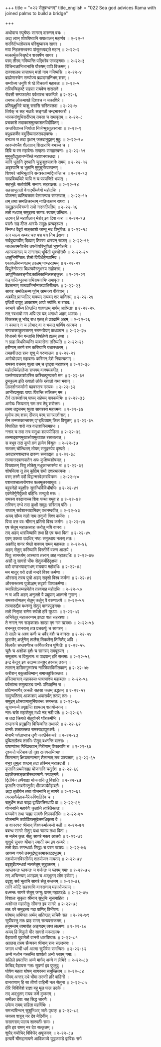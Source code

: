 +++
title = "०२२ सेतुबन्धनम्"
title_english = "022 Sea god advices Rama with joined palms to build a bridge"

+++
<div class="audioEmbed"  caption="श्रीराम-हरिसीताराममूर्ति-घनपाठिभ्यां वचनम्" src="https://archive.org/download/Ramayana-recitation-Sriram-harisItArAmamUrti-Ghanapaati-v2/Kanda_6/Kanda_6_YK-022-Sea-god_advices_Rama_with_joined_palms_to_build_a_bridge.mp3"></div>

अथोवाच रघुश्रेष्ठः सागरम् दारुणम् वचः ।  
अद्य त्वाम् शोषयिष्यामि सपातालम् महार्णव ॥ २-२२-१  
शरनिर्दग्धतोयस्य परिशुष्कस्य सागर ।  
मया निहतसत्त्वस्य पांसुरुत्पद्यते महान् ॥ २-२२-२  
मत्कार्मुकनिसृष्टेन शरवर्षेण सागर ।  
परम् तीरम् गमिष्यन्ति पद्भिरेव प्लवङ्गमाः ॥ २-२२-३  
विचिन्वन्नाभिजानासि पौरुषम् वापि विक्रमम् ।  
दाव्नवालय सन्तापम् मत्तो नाम गमिष्यसि ॥ २-२२-४  
ब्राह्मेणास्त्रेण सम्योज्य ब्रह्मदण्डनिभम् शरम् ।  
सम्योज्य धनुषि श्रे ष्ठे विचकर्ष महाबलः ॥ २-२२-५  
तस्मिन्विकृष्टे सहसा राघवेण शरासने ।  
रोदसी सम्पफालेव पर्वताश्च चकम्पिरे ॥ २-२२-६  
तमश्च लोकमावव्रे दिशश्च न चकाशिरे ।  
प्रतिचुक्षुभिरे चाशु सरांसि सरितस्तदा ॥ २-२२-७  
तिर्यक् च सह नक्षत्रैः सङ्गतौ चन्द्रभास्करौ ।  
भास्करांशुभिरादीप्तम् तमसा च समावृतम् ॥ २-२२-८  
प्रचकाशे तदाकाशमुल्काशतविदीपितम् ।  
अन्तरिक्षाच्च निर्घाता निर्जग्मुरतुलस्वनाः ॥ २-२२-९  
वपुःप्रकर्षेण ववुर्दिव्यमारुतपङ्क्त्यः ।  
बभञ्ज च तदा वृक्षान् जलदानुद्वहन् मुहुः ॥ २-२२-१०  
आरुजंश्चैव शैलाग्रान् शिखराणि बभञ्ज च ।  
दिवि च स्म महावेगाः सम्हताः समहास्वनाः ॥ २-२२-११  
मुमुचुर्वैद्युतानग्नींस्ते महाशनयस्तदा ।  
यानि भूतानि दृश्यानि चुक्रुशुश्चाशनेः समम् ॥ २-२२-१२  
अदृश्यानि च भूतानि मुमुचुर्भैरवस्वनम् ।  
शिश्यरे चाभिभूतानि सन्त्रस्ताम्यद्विजन्ति च ॥ २-२२-१३  
सम्प्रविव्यथिरे चापि न च पस्पन्दिरे भयात् ।  
सहभूतैः सतोयोर्मिः सनागः सहराक्षसः ॥ २-२२-१४  
सहसाभूत्ततो वेगाद्भीमवेगो महोदधिः ।  
योजनम् व्यतिचक्राम वेलामन्यत्र सम्प्लवात् ॥ २-२२-१५  
तम् तथा समतिक्रान्तम् नातिचक्राम राघवः ।  
समुद्धतममित्रघ्नो रामो नदनदीपतिम् ॥ २-२२-१६  
ततो मध्यात् समुद्रस्य सागरः स्वयम् उत्थितः ।  
उदयन् हि महाशैलान् मेरोर् इव दिवा करः ॥ २-२२-१७  
पन्नगैः सह दीप्त आस्यैः समुद्रः प्रत्यदृश्यत ।  
स्निग्ध वैदूर्य सङ्काशो जाम्बू नद विभूषितः ॥ २-२२-१८  
रत्न माल्य अम्बर धरः पद्म पत्र निभ ईक्षणः ।  
सर्वपुष्पमयीम् दिव्याम् शिरसा धारयन् स्रजम् ॥ २-२२-१९  
जातरूपमयैश्चैव तपनीयविभूषितो भूषणोत्तमैः ।  
आत्मजानाम् च रत्नानाम् भूषितो भूषणोत्तमैः ॥ २-२२-२०  
धातुभिर्मण्डितः शैलो विविधैर्हमवानिव ।  
एकावलीमध्यगतम् तरलम् पाण्डरप्रभम् ॥ २-२२-२१  
विपुलेनोरसा बिभ्रत्कौस्तुभस्य सहोदरम् ।  
आघूर्णिततरङ्गौघःकालिकानिलसङ्कुलः ॥ २-२२-२२  
गङ्गासिन्धुप्रधानाभिरापगाभिः समावृतः ।  
देवतानाम् सरूपाभिर्नानारूपाभिरीश्वरः ॥ २-२२-२३  
सागरः समतिक्रम्य पूर्वम् आमन्त्र्य वीर्यवान् ।  
अब्रवीत् प्रान्जलिर् वाक्यम् राघवम् शर पाणिनम् ॥ २-२२-२४  
पृथिवी वायुर् आकाशम् आपो ज्योतिः च राघवः ।  
स्वभावे सौम्य तिष्ठन्ति शाश्वतम् मार्गम् आश्रिताः ॥ २-२२-२५  
तत् स्वभावो मम अपि एष यद् अगाधो अहम् अप्लवः ।  
विकारस् तु भवेद् राध एतत् ते प्रवदामि अहम् ॥ २-२२-२६  
न कामान् न च लोभाद् वा न भयात् पार्थिव आत्मज ।  
रागान्नक्राकुलजलम् स्तम्भयेयम् कथञ्चन ॥ २-२२-२७  
विधास्ये येन गन्तासि विषहिष्ये ह्यहम् तथा ।  
न ग्राहा विधमिष्यन्ति यावत्सेना तरिष्यति ॥ २-२२-२८  
हरीणाम् तरणे राम करिष्यामि यथास्थलम् ।  
तमब्रवीत्तदा रामः शृणु मे वरुणालय ॥ २-२२-२९  
अमोघोऽयम् महाबाणः कस्मिन् देशे निपात्यताम् ।  
रामस्य वचनम् श्रुत्वा तम् च दृष्ट्वा महाशरम् ॥ २-२२-३०  
महोदधिर्महातेजा राघवम् वाक्यमब्रवीत् ।  
उत्तरेणावकाशोऽस्ति कश्चित्पुण्यतरो मम ॥ २-२२-३१  
द्रुमकुल्य इति ख्यातो लोके ख्यातो यथा भवान् ।  
उग्रदर्शनकर्माणो बहवस्तत्र दस्यवः ॥ २-२२-३२  
आभीरप्रमुखाः पापाः पिबन्ति सलिलम् मम ।  
तैर्न तत्स्पर्शनम् पापम् सहेयम् पापकर्मभिः ॥ २-२२-३३  
अमोघः क्रियताम् राम तत्र तेषु शरोत्तमः ।  
तस्य तद्वचनम् श्रुत्वा सागरस्य महात्मनः ॥ २-२२-३४  
मुमोच तम् शरम् दीप्तम् परम् सागरदर्शनात् ।  
तेन तन्मरुकान्तारम् प्^इथिव्याम् किल विश्रुतम् ॥ २-२२-३५  
विपातितः शरो यत्र वज्राशनिसमप्रभः ।  
ननाद च तदा तत्र वसुधा शल्यपीडिता ॥ २-२२-३६  
तस्माद्बाणमुखात्तोयमुत्पपात रसातलात् ।  
स बभूव तदा कूपो व्रण इत्येव विश्रुतः ॥ २-२२-३७  
सततम् चोत्थितम् तोयम् समुद्रस्येव दृश्यते ।  
अवदारणशब्दश्च दारुणः समपद्यत ॥ २-२२-३८  
तस्मात्तद्बाणपातेन अपः कुक्षिष्वशोषयत् ।  
विख्यातम् त्रिषु लोकेषु मधुकान्तारमेव च ॥ २-२२-३९  
शोषयित्वा तु तम् कुक्षिम् रामो दशरथात्मजः ।  
वरम् तस्मै ददौ विद्वान्मरवेऽमरविक्रमः ॥ २-२२-४०  
पशव्यश्चाल्परोगश्च फलमूलरसायुतः ।  
बहुस्नेहो बहुक्षीरः सुगन्धिर्विविधौषधिः ॥ २-२२-४१  
एवमेतैर्गुणैर्युक्तो बहिभिः सम्युतो मरुः ।  
रामस्य वरदानाच्च शिवः पन्था बभूव ह ॥ २-२२-४२  
तस्मिन् दग्धे तदा कुक्षौ समुद्रः सरिताम् पतिः ।  
राघवम् सर्वशास्त्रज्ञमिदम् वचनम्ब्रवीत् ॥ २-२२-४३  
अयम् सौम्य नलो नाम तनुजो विश्व कर्मणः ।  
पित्रा दत्त वरः श्रीमान् प्रतिमो विश्व कर्मणः ॥ २-२२-४४  
एष सेतुम् महाउत्साहः करोतु मयि वानरः ।  
तम् अहम् धारयिष्यामि तथा हि एष यथा पिता ॥ २-२२-४५  
एवम् उक्त्वा उदधिर् नष्टः समुत्थाय नलस् ततः ।  
अब्रवीद् वानर श्रेष्ठो वाक्यम् रामम् महाबलः ॥ २-२२-४६  
अहम् सेतुम् करिष्यामि विस्तीर्णे वरुण आलये ।  
पितुः सामर्थ्यम् आस्थाय तत्त्वम् आह महाउदधिः ॥ २-२२-४७  
असौ तु सागरो भीमः सेतुकर्मदिदृक्षया ।  
ददौ दण्डभयाद्गाधम् राघवाय महोदधिः ॥ २-२२-४८  
मम मातुर् वरो दत्तो मन्दरे विश्व कर्मणा ।  
औरसस् तस्य पुत्रो अहम् सदृशो विश्व कर्मणा ॥ २-२२-४९  
औरसस्तस्य पुत्रोऽहम् सदृशो विश्वकर्मणा।  
स्मारितोऽस्म्यहमेतेन तत्त्वमाह महोदधिः ॥ २-२२-५०  
न च अपि अहम् अनुक्तो वै प्रब्रूयाम् आत्मनो गुणान् ।  
समर्थ्श्चाप्यहम् सेतुम् कर्तुम् वै वरुणालये ॥ २-२२-५१  
तस्मादद्यैव बध्नन्तु सेतुम् वानरपुङ्गवाः ।  
ततो निसृष्ट रामेण सर्वतो हरि यूथपाः ॥ २-२२-५२  
अभिपेतुर् महाअरण्यम् हृष्टाः शत सहस्रशः ।  
ते नगान् नग सङ्काशाः शाखा मृग गण ऋषभाः ॥ २-२२-५३  
बभन्जुर् वानरास् तत्र प्रचकर्षुः च सागरम् ।  
ते सालैः च अश्व कर्णैः च धवैर् वंशैः च वानराः ॥ २-२२-५४  
कुटजैर् अर्जुनैस् तालैस् तिकलैस् तिमिशैर् अपि ।  
बिल्वकैः सप्तपर्णैश्च कर्णिकारैश्च पुष्पितैः ॥ २-२२-५५  
चूतैः च अशोक वृक्षैः च सागरम् समपूरयन् ।  
समूलामः च विमूलामः च पादपान् हरि सत्तमाः ॥ २-२२-५६  
इन्द्र केतून् इव उद्यम्य प्रजह्रुर् हरयस् तरून् ।  
तालान् दाडिमगुल्मांश्च नारिकेलविभीतकान् ॥ २-२२-५७  
करीरान् बकुलान्निम्बान् समाजह्रुरितस्ततः ।  
हस्तिमात्रान् महाकायाः पाषाणांश्च महाबलाः ॥ २-२२-५८  
पर्वतांश्च समुत्पाट्य यन्त्रैः परिवहन्ति च ।  
प्रक्षिप्यमाणैर् अचलैः सहसा जलम् उद्धतम् ॥ २-२२-५९  
समुत्पतितम् आकाशम् अपासर्पत् ततस् ततः ।  
समुद्रम् क्षोभयामासुर्निपतन्तः समन्ततः ॥ २-२२-६०  
सूत्राण्यन्ये प्रगृह्णन्ति ह्यायतम् शतयोजनम् ।  
नलः चक्रे महासेतुम् मध्ये नद नदी पतेः ॥ २-२२-६१  
स तदा क्रियते सेतुर्वानरै र्घोरकर्मभिः ।  
दण्डनन्ये प्रगृह्णन्ति विचिन्वन्ति तथापरे ॥ २-२२-६२  
वानरैः शतशस्तत्र रामस्यज्ञापुरःसरैः ।  
मेघाभैः पर्वताभश्च तृणैः काष्ठैर्बबन्धरे ॥ २-२२-६३  
पुष्पिताग्रैश्च तरुभिः सेतुम् बध्नन्ति वानराः ।  
पाषाणांश्च गिरिप्रख्यान् गिरीणाम् शिखराणि च ॥ २-२२-६४  
दृश्यन्ते परिधावन्तो गृह्य दानवसम्निभाः ।  
शिलानाम् क्षिप्यमाणानाम् शैलानाम् तत्र पात्यताम् ॥ २-२२-६५  
बभूव तुमुलः शब्दस् तदा तस्मिन् महाउदधौ ।  
कृतानि प्रथमेनाह्ना योजनानि चतुर्दश ॥ २-२२-६६  
प्रहृष्टैजसङ्काशैस्त्वरमाणैः प्लवङ्गमैः ।  
द्वितीयेन तथैवाह्ना योजनानि तु विशतिः ॥ २-२२-६७  
कृतानि प्लवगैस्तूर्णम् भीमकायैर्महाबलैः ।  
अह्ना तृतीयेन तथा योजनानि तु सागरे ॥ २-२२-६८  
त्वरमाणैर्महाकयैरेकविंशतिरेव च ।  
चतुर्थेन तथा चाह्ना द्वाविंशतिरथापि वा ॥ २-२२-६९  
योजनानि महावेगैः कृतानि त्वरितैस्ततः ।  
पञ्चमेन तथा चाह्ना प्लवगैः क्षिप्रकारिभिः ॥ २-२२-७०  
योजनानि त्रयोविंशत्सुवेलमधिकृत्य वै ।  
स वानरवरः श्रीमान् विश्वकर्मात्मजो बली ॥ २-२२-७१  
बबन्ध सागरे सेतुम् यथा चास्य तथा पिता ।  
स नलेन कृतः सेतुः सागरे मकर आलये ॥ २-२२-७२  
शुशुभे सुभगः श्रीमान् स्वाती पथ इव अम्बरे ।  
ततो देवाः सगन्धर्वाः सिद्धाः च परम ऋषयः ॥ २-२२-७३  
आगम्य गगने तस्थुर्द्रष्टुकामास्तदद्भुतम् ।  
दशयोजनविस्तीर्णम् शतयोजन मायतम् ॥ २-२२-७४  
ददृशुर्देवगन्धर्वा नलसेतुम् सुदुष्करम् ।  
आप्लवन्तः प्लवन्तः च गर्जन्तः च प्लवम् गमाः ॥ २-२२-७५  
तम् अचिन्त्यम् असह्यम् च अद्भुतम् लोम हर्षणम् ।  
ददृशुः सर्व भूतानि सागरे सेतु बन्धनम् ॥ २-२२-७६  
तानि कोटि सहस्राणि वानराणाम् महाओजसाम् ।  
बध्नन्तः सागरे सेतुम् जग्मुः पारम् महाउदधेः ॥ २-२२-७७  
विशालः सुकृतः श्रीमान् सुभूमिः सुसमाहितः ।  
अशोभत महासेतुः सीमन्त इव सागरे ॥ २-२२-७८  
ततः परे समुद्रस्य गदा पाणिर् विभीषणः ।  
परेषाम् अभिघत अर्थम् अतिष्ठत् सचिवैः सह ॥ २-२२-७९  
सुग्रीवस्तु ततः प्राह रामम् सत्यपराक्रमम् ।  
हनुमन्तम् त्वमारोह अङ्गदम् त्वथ लक्ष्मणः ॥ २-२२-८०  
अयम् हि विपुलो वीर सागरो मकरालयः ।  
वैहायसौ युवामेतौ वानरौ धारयिष्यतः ॥ २-२२-८१  
अग्रतस् तस्य सैन्यस्य श्रीमान् रामः सलक्ष्मणः ।  
जगाम धन्वी धर्म आत्मा सुग्रीवेण समन्वितः ॥ २-२२-८२  
अन्ये मध्येन गच्चन्ति पार्श्वतो अन्ये प्लवम् गमाः ।  
सलिले प्रपतन्ति अन्ये मार्गम् अन्ये न लेभिरे ॥ २-२२-८३  
केचिद् वैहायस गताः सुपर्णा इव पुप्लुवुः ।  
घोषेण महता घोषम् सागरस्य समुच्च्रितम् ॥ २-२२-८४  
भीमम् अन्तर् दधे भीमा तरन्ती हरि वाहिनी ।  
वानराणाम् हि सा तीर्णा वाहिनी नल सेतुना ॥ २-२२-८५  
तीरे निविविशे राज्ञा बहु मूल फल उदके ।  
तद् अद्भुतम् राघव कर्म दुष्करम् ।  
समीक्ष्य देवाः सह सिद्ध चारणैः ।  
उपेत्य रामम् सहिता महर्षिभिः ।  
समभ्यषिन्चन् सुशुभिअर् जलैः पृथक् ॥ २-२२-८६  
जयस्व शत्रून् नर देव मेदिनीम् ।  
ससागराम् पालय शाश्वतीः समाः ।  
इति इव रामम् नर देव सत्कृतम् ।  
शुभैर् वचोभिर् विविधैर् अपूजयन् ॥ २-२२-८७  
इत्यार्षे श्रीमद्रामायणे आदिकाव्ये युद्धकाण्डे द्वाविंशः सर्गः
